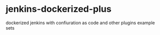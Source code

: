# jenkins-dockerized-plus

dockerized jenkins with confiuration as code and other plugins example sets

